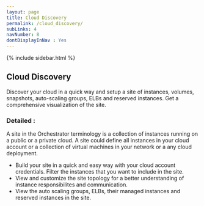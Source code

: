 ```yaml
---
layout: page
title: Cloud Discovery
permalink: /cloud_discovery/
subLinks: 4
navNumber: 8
dontDisplayInNav : Yes
---
```

<div class='mainContent'>
<div class='sidebar-wrapper'>
{% include sidebar.html %}
</div>
<div class='content-area'>
<h2>Cloud Discovery</h2>
<p>
Discover your cloud in a quick way and setup a site of instances, volumes, snapshots, auto-scaling groups, ELBs and reserved instances. Get a comprehensive visualization of the site.</p>

<h3>Detailed :</h2>
<p>A site in the Orchestrator terminology is a collection of instances running on a public or a private cloud. A site could define all instances in your cloud account or a collection of virtual machines in your network or a any cloud deployment.</p>
<ul>
<li>Build your site in a quick and easy way with your cloud account credentials. Filter the instances that you want to include in the site. </li>

<li>View and customize the site topology for a better understanding of instance responsibilites and communication. </li>

<li>View the auto scaling groups, ELBs, their managed instances and reserved instances in the site.</li>
</ul>
</div>
</div>
